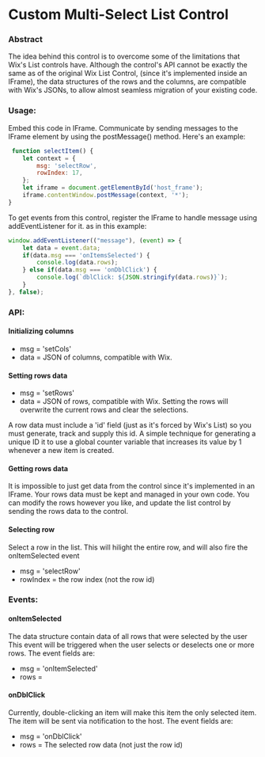 # Custom Multi-Select List Control

### Abstract
The idea behind this control is to overcome some of the limitations that Wix's List controls have.
Although the control's API cannot be exactly the same as of the original Wix List Control, (since it's implemented
inside an IFrame), the data structures of the rows and the columns, are compatible with Wix's JSONs, 
to allow almost seamless migration of your existing code.

### Usage:
Embed this code in IFrame.
Communicate by sending messages to the IFrame element by using the postMessage() method. Here's an example:
```js
 function selectItem() {
    let context = {
        msg: 'selectRow',
        rowIndex: 17,
    };
    let iframe = document.getElementById('host_frame');
    iframe.contentWindow.postMessage(context, '*');
}
```


To get events from this control, register the IFrame to handle message using addEventListener for it.
as in this example: 
```js
window.addEventListener(("message"), (event) => {
    let data = event.data;
    if(data.msg === 'onItemsSelected') {
        console.log(data.rows);
    } else if(data.msg === 'onDblClick') {
        console.log(`dblClick: ${JSON.stringify(data.rows)}`);
    }
}, false);
```

### API:
#### Initializing columns
- msg = 'setCols'
- data = JSON of columns, compatible with Wix.

#### Setting rows data
- msg = 'setRows'
- data = JSON of rows, compatible with Wix.
Setting the rows will overwrite the current rows and clear the selections.

A row data must include a 'id' field (just as it's forced by Wix's List) so you must generate, track and supply this id.
A simple technique for generating a unique ID it to use a global counter variable that increases its value by 1 whenever a new item is created.


#### Getting rows data
It is impossible to just get data from the control since it's implemented in an IFrame.
Your rows data must be kept and managed in your own code.
You can modify the rows however you like, and update the list control by sending the rows data
to the control.

#### Selecting row
Select a row in the list. This will hilight the entire row, and will also fire the onItemSelected event 
- msg = 'selectRow'
- rowIndex = the row index (not the row id)

### Events:

#### onItemSelected
The data structure contain data of all rows that were selected by the user
This event will be triggered when the user selects or deselects one or more rows.
The event fields are:
- msg = 'onItemSelected'
- rows = 

#### onDblClick
Currently, double-clicking an item will make this item the only selected item. The item
will be sent via notification to the host.
The event fields are:
- msg = 'onDblClick'
- rows = The selected row data (not just the row id)
